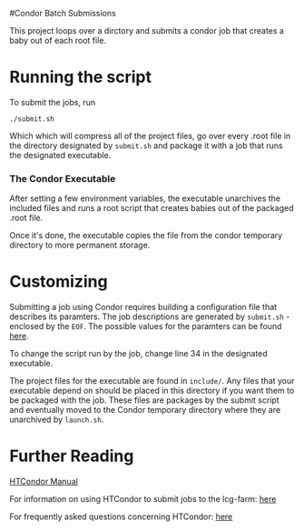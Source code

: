 
#Condor Batch Submissions



This project loops over a dirctory and submits a condor job that creates a baby out of each root file. 

# Running the script

To submit the jobs, run

```
./submit.sh
```

Which which will compress all of the project files, go over every .root file in the directory designated by `submit.sh` and package it with a job that runs the designated executable.  

### The Condor Executable

After setting a few environment variables, the executable unarchives the included files and runs a root script that creates babies out of the packaged .root file. 

Once it's done, the executable copies the file from the condor temporary directory to more permanent storage.


# Customizing

Submitting a job using Condor requires building a configuration file that describes its paramters. The job descriptions are generated by `submit.sh` - enclosed by the `EOF`. The possible values for the paramters can be found <a href="http://research.cs.wisc.edu/htcondor/manual/v8.2/2_5Submitting_Job.html">here</a>. 

To change the script run by the job, change line 34 in the designated executable.

The project files for the executable are found in `include/`. Any files that your executable depend on should be placed in this directory if you want them to be packaged with the job. These files are packages by the submit script and eventually moved to the Condor temporary directory where they are unarchived by `launch.sh`. 


# Further Reading

<a href="http://research.cs.wisc.edu/htcondor/manual/v8.2/index.html">HTCondor Manual</a>

For information on using HTCondor to submit jobs to the lcg-farm: <a href="http://www.uscms.org/uscms_at_work/software_computing/batch_systems.shtml">here</a> 

For frequently asked questions concerning HTCondor: <a href="http://www.iac.es/sieinvens/siepedia/pmwiki.php?n=HOWTOs.CondorFAQs#no_output">here</a>
